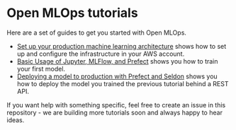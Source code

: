 # Open MLOps tutorials

Here are a set of guides to get you started with Open MLOps.

* [Set up your production machine learning architecture](./set-up-open-source-production-mlops-architecture-aws.md) shows how to set up and configure the infrastructure in your AWS account.
* [Basic Usage of Jupyter, MLFlow, and Prefect](./basic-usage-of-jupyter-mlflow-and-prefect.md) shows you how to train your first model.
* [Deploying a model to production with Prefect and Seldon](./deploy-model-seldon.md) shows you how to deploy the model you trained the previous tutorial behind a REST API.

If you want help with something specific, feel free to create an issue in this repository - we are building more tutorials soon and always happy to hear ideas.
